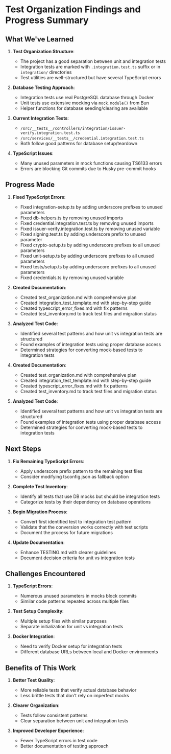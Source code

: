 # Test Organization Findings and Progress Summary

## What We've Learned

1. **Test Organization Structure**:
   - The project has a good separation between unit and integration tests
   - Integration tests are marked with `.integration.test.ts` suffix or in `integration/` directories
   - Test utilities are well-structured but have several TypeScript errors

2. **Database Testing Approach**:
   - Integration tests use real PostgreSQL database through Docker 
   - Unit tests use extensive mocking via `mock.module()` from Bun
   - Helper functions for database seeding/clearing are available

3. **Current Integration Tests**:
   - `/src/__tests__/controllers/integration/issuer-verify.integration.test.ts`
   - `/src/services/__tests__/credential.integration.test.ts`
   - Both follow good patterns for database setup/teardown

4. **TypeScript Issues**:
   - Many unused parameters in mock functions causing TS6133 errors
   - Errors are blocking Git commits due to Husky pre-commit hooks

## Progress Made

1. **Fixed TypeScript Errors**:
   - Fixed integration-setup.ts by adding underscore prefixes to unused parameters
   - Fixed db-helpers.ts by removing unused imports
   - Fixed credential.integration.test.ts by removing unused imports
   - Fixed issuer-verify.integration.test.ts by removing unused variable
   - Fixed signing.test.ts by adding underscore prefix to unused parameter
   - Fixed crypto-setup.ts by adding underscore prefixes to all unused parameters
   - Fixed unit-setup.ts by adding underscore prefixes to all unused parameters
   - Fixed tests/setup.ts by adding underscore prefixes to all unused parameters
   - Fixed credentials.ts by removing unused variable

2. **Created Documentation**:
   - Created test_organization.md with comprehensive plan
   - Created integration_test_template.md with step-by-step guide
   - Created typescript_error_fixes.md with fix patterns
   - Created test_inventory.md to track test files and migration status

3. **Analyzed Test Code**:
   - Identified several test patterns and how unit vs integration tests are structured
   - Found examples of integration tests using proper database access
   - Determined strategies for converting mock-based tests to integration tests

2. **Created Documentation**:
   - Created test_organization.md with comprehensive plan
   - Created integration_test_template.md with step-by-step guide
   - Created typescript_error_fixes.md with fix patterns
   - Created test_inventory.md to track test files and migration status

3. **Analyzed Test Code**:
   - Identified several test patterns and how unit vs integration tests are structured
   - Found examples of integration tests using proper database access
   - Determined strategies for converting mock-based tests to integration tests

## Next Steps

1. **Fix Remaining TypeScript Errors**:
   - Apply underscore prefix pattern to the remaining test files
   - Consider modifying tsconfig.json as fallback option

2. **Complete Test Inventory**:
   - Identify all tests that use DB mocks but should be integration tests
   - Categorize tests by their dependency on database operations

3. **Begin Migration Process**:
   - Convert first identified test to integration test pattern
   - Validate that the conversion works correctly with test scripts
   - Document the process for future migrations

4. **Update Documentation**:
   - Enhance TESTING.md with clearer guidelines
   - Document decision criteria for unit vs integration tests

## Challenges Encountered

1. **TypeScript Errors**:
   - Numerous unused parameters in mocks block commits
   - Similar code patterns repeated across multiple files

2. **Test Setup Complexity**:
   - Multiple setup files with similar purposes
   - Separate initialization for unit vs integration tests

3. **Docker Integration**:
   - Need to verify Docker setup for integration tests
   - Different database URLs between local and Docker environments

## Benefits of This Work

1. **Better Test Quality**:
   - More reliable tests that verify actual database behavior
   - Less brittle tests that don't rely on imperfect mocks

2. **Clearer Organization**:
   - Tests follow consistent patterns 
   - Clear separation between unit and integration tests

3. **Improved Developer Experience**:
   - Fewer TypeScript errors in test code
   - Better documentation of testing approach
